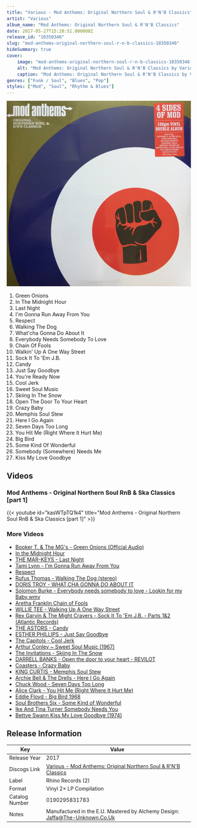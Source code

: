 ```yaml
---
title: "Various - Mod Anthems: Original Northern Soul & R'N'B Classics"
artist: "Various"
album_name: "Mod Anthems: Original Northern Soul & R'N'B Classics"
date: 2017-05-27T15:28:51.000000Z
release_id: "10350346"
slug: "mod-anthems-original-northern-soul-r-n-b-classics-10350346"
hideSummary: true
cover:
    image: "mod-anthems-original-northern-soul-r-n-b-classics-10350346.jpg"
    alt: "Mod Anthems: Original Northern Soul & R'N'B Classics by Various"
    caption: "Mod Anthems: Original Northern Soul & R'N'B Classics by Various"
genres: ["Funk / Soul", "Blues", "Pop"]
styles: ["Mod", "Soul", "Rhythm & Blues"]
---
```


![Mod Anthems: Original Northern Soul & R'N'B Classics by Various](mod-anthems-original-northern-soul-r-n-b-classics-10350346.jpg)

<!-- section break -->

1. Green Onions
2. In The Midnight Hour
3. Last Night
4. I'm Gonna Run Away From You
5. Respect
6. Walking The Dog
7. What'cha Gonna Do About It
8. Everybody Needs Somebody To Love
9. Chain Of Fools
10. Walkin' Up A One Way Street
11. Sock It To 'Em J.B.
12. Candy
13. Just Say Goodbye
14. You're Ready Now
15. Cool Jerk
16. Sweet Soul Music
17. Skiing In The Snow
18. Open The Door To Your Heart
19. Crazy Baby
20. Memphis Soul Stew
21. Here I Go Again
22. Seven Days Too Long
23. You Hit Me (Right Where It Hurt Me)
24. Big Bird
25. Some Kind Of Wonderful
26. Somebody (Somewhere) Needs Me
27. Kiss My Love Goodbye

<!-- section break -->




## Videos
### Mod Anthems - Original Northern Soul RnB & Ska Classics [part 1]
{{< youtube id="kasWTpTQ1k4" title="Mod Anthems - Original Northern Soul RnB & Ska Classics [part 1]" >}}<br>

### More Videos

- [Booker T. & The MG's - Green Onions (Official Audio)](https://www.youtube.com/watch?v=0oox9bJaGJ8)
- [In the Midnight Hour](https://www.youtube.com/watch?v=uiy36UfftsI)
- [THE MAR-KEYS - Last Night](https://www.youtube.com/watch?v=FX5T9GvSnbY)
- [Tami Lynn - I'm Gonna Run Away From You](https://www.youtube.com/watch?v=cAwYfd2vnAA)
- [Respect](https://www.youtube.com/watch?v=rEgKSj1VHZ0)
- [Rufus Thomas - Walking The Dog (stereo)](https://www.youtube.com/watch?v=G3-tdrPkY7w)
- [DORIS TROY - WHAT,CHA GONNA DO ABOUT IT](https://www.youtube.com/watch?v=U58cXrK5cGY)
- [Solomon Burke - Everybody needs somebody to love - Lookin for my Baby.wmv](https://www.youtube.com/watch?v=UH8ZL4WtJOk)
- [Aretha Franklin   Chain of Fools](https://www.youtube.com/watch?v=hrcUNChhOP0)
- [WILLIE TEE - Walking Up A One Way Street](https://www.youtube.com/watch?v=imqybrR3OSY)
- [Rex Garvin & The Might Cravers - Sock It To 'Em J.B. - Parts 1&2 (Atlantic Records)](https://www.youtube.com/watch?v=l-1TQ4IicH4)
- [THE ASTORS - Candy](https://www.youtube.com/watch?v=t06Xj04K48w)
- [ESTHER PHILLIPS - Just Say Goodbye](https://www.youtube.com/watch?v=sYQJjTCNbTI)
- [The Capitols - Cool Jerk](https://www.youtube.com/watch?v=27PydomerjM)
- [Arthur Conley ~ Sweet Soul Music  (1967)](https://www.youtube.com/watch?v=grE0lwTsSPg)
- [The Invitations - Skiing In The Snow](https://www.youtube.com/watch?v=SMkdhSWEmNA)
- [DARRELL BANKS - Open the door to your heart - REVILOT](https://www.youtube.com/watch?v=zWlPIAxDAA0)
- [Coasters - Crazy Baby](https://www.youtube.com/watch?v=QV7Az4N9-iQ)
- [KING CURTIS - Memphis Soul Stew](https://www.youtube.com/watch?v=4Sm9n-6hy6M)
- [Archie Bell & The Drells - Here I Go Again](https://www.youtube.com/watch?v=EciMesBeNDs)
- [Chuck Wood - Seven Days Too Long](https://www.youtube.com/watch?v=b3ZRDeKLyqk)
- [Alice Clark - You Hit Me (Right Where It Hurt Me)](https://www.youtube.com/watch?v=4ivnJ8Bac4k)
- [Eddie Floyd - Big Bird 1968](https://www.youtube.com/watch?v=vO3LCtyty5M)
- [Soul Brothers Six - Some Kind of Wonderful](https://www.youtube.com/watch?v=-MouM59AbnE)
- [Ike And Tina Turner   Somebody Needs You](https://www.youtube.com/watch?v=Gi72iVtp568)
- [Bettye Swann Kiss My Love Goodbye (1974)](https://www.youtube.com/watch?v=EBKhP4XEiXc)


## Release Information
|  Key           | Value                                                |
| ---------------| ---------------------------------------------------- |
| Release Year   | 2017                                   |
| Discogs Link   | [Various - Mod Anthems: Original Northern Soul & R'N'B Classics](https://www.discogs.com/release/10350346-Various-Mod-Anthems-Original-Northern-Soul-RNB-Classics) |
| Label          | Rhino Records (2) |
| Format         | Vinyl 2× LP Compilation |
| Catalog Number | 0190295831783 |
| Notes | Manufactured in the E.U. Mastered by Alchemy Design: Jaffa@The-Unknown.Co.Uk |